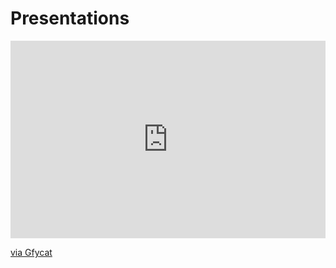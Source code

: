 # Presentations

<div style='position:relative; padding-bottom:calc(54.00% + 44px)'><iframe src='https://gfycat.com/ifr/InfatuatedAbleBellsnake' frameborder='0' scrolling='no' width='100%' height='100%' style='position:absolute;top:0;left:0;' allowfullscreen></iframe></div><p> <a href="https://gfycat.com/infatuatedablebellsnake">via Gfycat</a></p>

